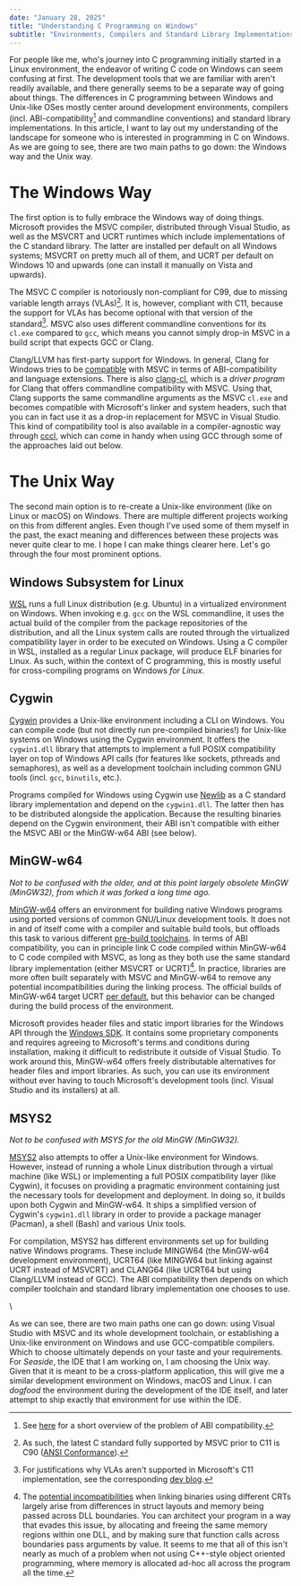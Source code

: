 ```yaml
---
date: "January 28, 2025"
title: "Understanding C Programming on Windows"
subtitle: "Environments, Compilers and Standard Library Implementations"
---
```


For people like me, who's journey into C programming initially started in a Linux environment, the endeavor of writing C code on Windows can seem confusing at first. The development tools that we are familiar with aren't readily available, and there generally seems to be a separate way of going about things. The differences in C programming between Windows and Unix-like OSes mostly center around development environments, compilers (incl. ABI-compatibility[^interop] and commandline conventions) and standard library implementations. In this article, I want to lay out my understanding of the landscape for someone who is interested in programming in C on Windows. As we are going to see, there are two main paths to go down: the Windows way and the Unix way.

[^interop]: See [here](https://web.archive.org/web/20201130131120/http://mingw.org/wiki/Interoperability_of_Libraries_Created_by_Different_Compiler_Brands) for a short overview of the problem of ABI compatibility.

# The Windows Way

The first option is to fully embrace the Windows way of doing things. Microsoft provides the MSVC compiler, distributed through Visual Studio, as well as the MSVCRT and UCRT runtimes which include implementations of the C standard library. The latter are installed per default on all Windows systems; MSVCRT on pretty much all of them, and UCRT per default on Windows 10 and upwards (one can install it manually on Vista and upwards).

The MSVC C compiler is notoriously non-compliant for C99, due to missing variable length arrays (VLAs)[^c90]. It is, however, compliant with C11, because the support for VLAs has become optional with that version of the standard[^c11]. MSVC also uses different commandline conventions for its `cl.exe` compared to `gcc`, which means you cannot simply drop-in MSVC in a build script that expects GCC or Clang.

Clang/LLVM has first-party support for Windows. In general, Clang for Windows tries to be [compatible](https://clang.llvm.org/docs/MSVCCompatibility.html) with MSVC in terms of ABI-compatibility and language extensions. There is also [clang-cl](https://clang.llvm.org/docs/UsersManual.html#clang-cl), which is a _driver program_ for Clang that offers commandline compatibility with MSVC. Using that, Clang supports the same commandline arguments as the MSVC `cl.exe` and becomes compatible with Microsoft's linker and system headers, such that you can in fact use it as a drop-in replacement for MSVC in Visual Studio. This kind of compatibility tool is also available in a compiler-agnostic way through [cccl](https://github.com/swig/cccl), which can come in handy when using GCC through some of the approaches laid out below.

[^c90]: As such, the latest C standard fully supported by MSVC prior to C11 is C90 ([ANSI Conformance](https://learn.microsoft.com/en-us/cpp/c-language/ansi-conformance?view=msvc-170)).
[^c11]: For justifications why VLAs aren't supported in Microsoft's C11 implementation, see the corresponding [dev blog](https://devblogs.microsoft.com/cppblog/c11-and-c17-standard-support-arriving-in-msvc/).

# The Unix Way

The second main option is to re-create a Unix-like environment (like on Linux or macOS) on Windows. There are multiple different projects working on this from different angles. Even though I've used some of them myself in the past, the exact meaning and differences between these projects was never quite clear to me. I hope I can make things clearer here. Let's go through the four most prominent options.

## Windows Subsystem for Linux

[WSL](https://learn.microsoft.com/en-us/windows/wsl/about) runs a full Linux distribution (e.g. Ubuntu) in a virtualized environment on Windows. When invoking e.g. `gcc` on the WSL commandline, it uses the actual build of the compiler from the package repositories of the distribution, and all the Linux system calls are routed through the virtualized compatibility layer in order to be executed on Windows. Using a C compiler in WSL, installed as a regular Linux package, will produce ELF binaries for Linux. As such, within the context of C programming, this is mostly useful for cross-compiling programs on Windows _for Linux_.

## Cygwin

[Cygwin](https://www.cygwin.com/) provides a Unix-like environment including a CLI on Windows. You can compile code (but not directly run pre-compiled binaries!) for Unix-like systems on Windows using the Cygwin environment. It offers the `cygwin1.dll` library that attempts to implement a full POSIX compatibility layer on top of Windows API calls (for features like sockets, pthreads and semaphores), as well as a development toolchain including common GNU tools (incl. `gcc`, `binutils`, etc.).

Programs compiled for Windows using Cygwin use [Newlib](https://sourceware.org/newlib/) as a C standard library implementation and depend on the `cygwin1.dll`. The latter then has to be distributed alongside the application. Because the resulting binaries depend on the Cygwin environment, their ABI isn't compatible with either the MSVC ABI or the MinGW-w64 ABI (see below).

## MinGW-w64

_Not to be confused with the older, and at this point largely obsolete *MinGW (MinGW32)*, from which it was forked a long time ago._

[MinGW-w64](https://www.mingw-w64.org/) offers an environment for building native Windows programs using ported versions of common GNU/Linux development tools. It does not in and of itself come with a compiler and suitable build tools, but offloads this task to various different [pre-build toolchains](https://www.mingw-w64.org/downloads/). In terms of ABI compatibility, you can in principle link C code compiled within MinGW-w64 to C code compiled with MSVC, as long as they both use the same standard library implementation (either MSVCRT or UCRT)[^libc-abi]. In practice, libraries are more often built separately with MSVC and MinGW-w64 to remove any potential incompatibilities during the linking process. The official builds of MinGW-w64 target UCRT [per default](https://github.com/mingw-w64/mingw-w64/blob/master/mingw-w64-doc/howto-build/ucrt-vs-msvcrt.txt), but this behavior can be changed during the build process of the environment.

Microsoft provides header files and static import libraries for the Windows API through the [Windows SDK](https://developer.microsoft.com/en-us/windows/downloads/windows-sdk/). It contains some proprietary components and requires agreeing to Microsoft's terms and conditions during installation, making it difficult to redistribute it outside of Visual Studio. To work around this, MinGW-w64 offers freely distributable alternatives for header files and import libraries. As such, you can use its environment without ever having to touch Microsoft's development tools (incl. Visual Studio and its installers) at all. 

[^libc-abi]: The [potential incompatibilities](https://learn.microsoft.com/en-us/cpp/c-runtime-library/crt-library-features?view=msvc-170#what-problems-exist-if-an-application-uses-more-than-one-crt-version) when linking binaries using different CRTs largely arise from differences in struct layouts and memory being passed across DLL boundaries. You can architect your program in a way that evades this issue, by allocating and freeing the same memory regions within one DLL, and by making sure that function calls across boundaries pass arguments by value. It seems to me that all of this isn't nearly as much of a problem when not using C++-style object oriented programming, where memory is allocated ad-hoc all across the program all the time.

## MSYS2

_Not to be confused with *MSYS* for the old MinGW (MinGW32)._

[MSYS2](https://www.msys2.org/) also attempts to offer a Unix-like environment for Windows. However, instead of running a whole Linux distribution through a virtual machine (like WSL) or implementing a full POSIX compatibility layer (like Cygwin), it focuses on providing a pragmatic environment containing just the necessary tools for development and deployment. In doing so, it builds upon both Cygwin and MinGW-w64. It ships a simplified version of Cygwin's `cygwin1.dll` library in order to provide a package manager (Pacman), a shell (Bash) and various Unix tools.

For compilation, MSYS2 has different environments set up for building native Windows programs. These include MINGW64 (the MinGW-w64 development environment), UCRT64 (like MINGW64 but linking against UCRT instead of MSVCRT) and CLANG64 (like UCRT64 but using Clang/LLVM instead of GCC). The ABI compatibility then depends on which compiler toolchain and standard library implementation one chooses to use.

\

As we can see, there are two main paths one can go down: using Visual Studio with MSVC and its whole development toolchain, or establishing a Unix-like environment on Windows and use GCC-compatible compilers. Which to choose ultimately depends on your taste and your requirements. For _Seaside_, the IDE that I am working on, I am choosing the Unix way. Given that it is meant to be a cross-platform application, this will give me a similar development environment on Windows, macOS and Linux. I can _dogfood_ the environment during the development of the IDE itself, and later attempt to ship exactly that environment for use within the IDE.
